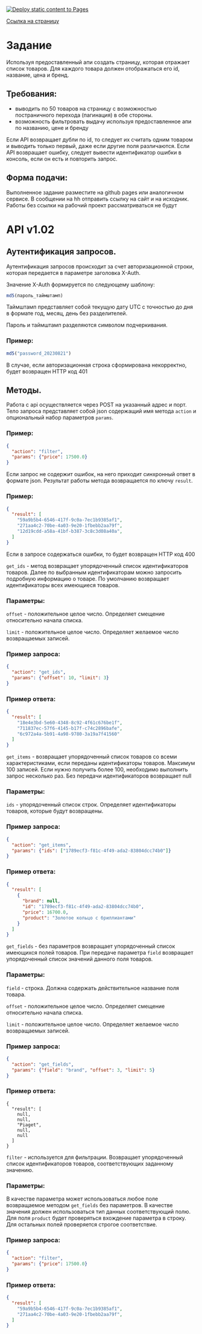 [![Deploy static content to Pages](https://github.com/Tetrarium/valantis-test/actions/workflows/jekyll-gh-pages.yml/badge.svg)](https://github.com/Tetrarium/valantis-test/actions/workflows/jekyll-gh-pages.yml)

[Ссылка на страницу](https://tetrarium.github.io/valantis-test/)

# Задание

Используя предоставленный апи создать страницу, которая отражает список товаров. Для каждого товара должен отображаться его id, название, цена и бренд.

## Требования:
 - выводить по 50 товаров на страницу с возможностью постраничного перехода (пагинация) в обе стороны.
 - возможность фильтровать выдачу используя предоставленное апи по названию, цене и бренду

Если API возвращает дубли по id, то следует их считать одним товаром и выводить только первый, даже если другие поля различаются.
Если API возвращает ошибку, следует вывести идентификатор ошибки в консоль, если он есть и повторить запрос.

## Форма подачи:
Выполненное задание разместите на github pages или аналогичном сервисе.
В сообщении на hh отправить ссылку на сайт и на исходник.
Работы без ссылки на рабочий проект рассматриваться не будут

# API v1.02

## Аутентификация запросов. 

Аутентификация запросов происходит за счет авторизационной строки, которая передается в параметре заголовка X-Auth. 

Значение X-Auth формируется по следующему шаблону: 

```javascript
md5(пароль_таймштамп)
```

Таймштамп представляет собой текущую дату UTC с точностью до дня в формате год, месяц, день без разделителей. 

Пароль и таймштамп разделяются символом подчеркивания. 

### Пример: 

```javascript
md5("password_20230821") 
```

В случае, если авторизационная строка сформирована некорректно, будет возвращен HTTP код 401 

## Методы. 

Работа с api осуществляется через POST на указанный адрес и порт. Тело запроса представляет собой json содержащий имя метода `action` и опциональный набор параметров `params`. 

### Пример: 
```json
{ 
  "action": "filter", 
  "params": {"price": 17500.0} 
}
```
 
Если запрос не содержит ошибок, на него приходит синхронный ответ в формате json. Результат работы метода возвращается по ключу `result`. 

### Пример: 
```json
{
  "result": [ 
    "59a9b5b4-6546-417f-9c0a-7ec1b9385af1", 
    "271aa4c2-70be-4a03-9e20-1fbebb2aa79f", 
    "12d19cdd-a58a-41bf-b387-3c8c3d08a40a", 
  ] 
}
```

Если в запросе содержаться ошибки, то будет возвращен HTTP код 400 

`get_ids` - метод возвращает упорядоченный список идентификаторов товаров. Далее по выбранным идентификаторам можно запросить подробную информацию о товаре. По умолчанию возвращает идентификаторы всех имеющиеся товаров. 

### Параметры: 

`offset` - положительное целое число. Определяет смещение относительно начала списка. 

`limit` - положительное целое число. Определяет желаемое число возвращаемых записей. 

### Пример запроса: 
```json
{ 
  "action": "get_ids", 
  "params": {"offset": 10, "limit": 3} 
}
```

### Пример ответа: 
```json
{ 
  "result": [ 
    "18e4e3bd-5e60-4348-8c92-4f61c676be1f", 
    "711837ec-57f6-4145-b17f-c74c2896bafe", 
    "6c972a4a-5b91-4a98-9780-3a19a7f41560" 
  ] 
} 

```

`get_items` - возвращает упорядоченный список товаров со всеми характеристиками, если переданы идентификаторы товаров. Максимум 100 записей. Если нужно получить более 100, необходимо выполнить запрос несколько раз. Без передачи идентификаторов возвращает null 

### Параметры: 

`ids` - упорядоченный список строк. Определяет идентификаторы товаров, которые будут возвращены. 

### Пример запроса: 
```json
{ 
  "action": "get_items", 
  "params": {"ids": ["1789ecf3-f81c-4f49-ada2-83804dcc74b0"]} 
}
```

### Пример ответа: 
```json
{ 
  "result": [ 
    {
      "brand": null, 
      "id": "1789ecf3-f81c-4f49-ada2-83804dcc74b0", 
      "price": 16700.0, 
      "product": "Золотое кольцо с бриллиантами" 
    } 
  ] 
}
```

`get_fields` - без параметров возвращает упорядоченный список имеющихся полей товаров. При передаче параметра `field` возвращает упорядоченный список значений данного поля товаров. 

### Параметры:

`field` - строка. Должна содержать действительное название поля товара. 

`offset` - положительное целое число. Определяет смещение относительно начала списка. 

`limit` - положительное целое число. Определяет желаемое число возвращаемых записей. 

### Пример запроса: 
```json
{
  "action": "get_fields", 
  "params": {"field": "brand", "offset": 3, "limit": 5}
} 
```

### Пример ответа: 
```
{ 
  "result": [ 
    null, 
    null, 
    "Piaget", 
    null, 
    null 
  ] 
}
```

`filter` - используется для фильтрации. Возвращает упорядоченный список идентификаторов товаров, соответствующих заданному значению. 

### Параметры: 

В качестве параметра может использоваться любое поле возвращаемое методом `get_fields` без параметров. В качестве значения должен использоваться тип данных соответствующий полю. Для поля `product` будет проверяться вхождение параметра в строку. Для остальных полей проверяется строгое соответствие. 

### Пример запроса:
```json
{ 
  "action": "filter", 
  "params": {"price": 17500.0} 
}
```

### Пример ответа: 
```json
{
  "result": [ 
    "59a9b5b4-6546-417f-9c0a-7ec1b9385af1", 
    "271aa4c2-70be-4a03-9e20-1fbebb2aa79f", 
  ] 
} 
```
